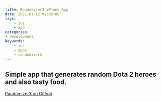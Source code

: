 ```yaml
---
title: Randomizer3 iPhone App
date: 2021-01-12 09:00:00
tags:
    - ios
    - app
categories:
- development
keywords:
    - ios
    - apps
    - randomizer3
---
```

## Simple app that generates random Dota 2 heroes and also tasty food.

[Randomizer3 on Github](https://github.com/vdovhanych/Randomizer3)
